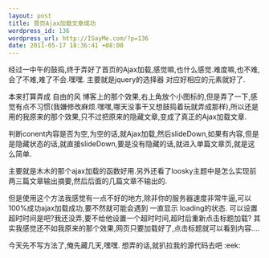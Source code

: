 ```yaml
--- 
layout: post
title: 首页Ajax加载文章成功
wordpress_id: 136
wordpress_url: http://ISayMe.com/?p=136
date: 2011-05-17 18:36:41 +08:00
---
```

经过一中午的鼓捣,终于弄好了首页的Ajax加载,感觉嘛,也什么感觉.难度嘛,也不难,会了不难,难了不会.嘿嘿.
主要就是jquery的选择器 对应好相应的元素就好了.

本来打算弄成 自由的风 博客上的那个效果,右上角放个小图标的,但是弄了一下,感觉有点不习惯(我嫌修改麻烦.嘿嘿,哪天没事干又想鼓捣着玩就弄成那样),所以还是用的我原来的那个效果,只不过把原来的隐藏文章,变成了真正的Ajax加载文章.

判断conent内容是否为空,为空的话,就Ajax加载,然后slideDown,如果有内容,但是是隐藏状态的话,就直接slideDown,要是没有隐藏的话,就进入单篇文章页,就是这么简单.

主要就是木木的那个ajax加载的函数好用.另外还看了loosky主题中是怎么实现前两三篇文章输出摘要,然后后面的几篇文章不输出的.

但是使用这个方法我感觉有一点不好的地方,除非你的服务器速度非常牛逼,可以100%成功ajax加载成功,要不然就可能会遇到 一直显示 loading的状态. 可以设置超时时间是吧?我还没弄,要不给他设置一个超时时间,超时后重新点击标题加载? 
其实我感觉还不如我原来的那个效果,网页只要加载好了,点击标题就可以看到内容....

今天先不写方法了,俺先藏几天,嘿嘿. 想弄的话,就扒拉我的源代码去吧 :eek: 
